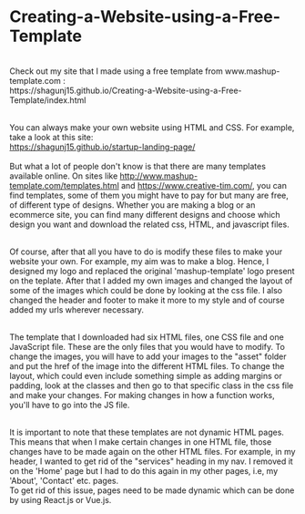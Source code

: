 # Creating-a-Website-using-a-Free-Template
<br>
Check out my site that I made using a free template from www.mashup-template.com : <br>
https://shagunj15.github.io/Creating-a-Website-using-a-Free-Template/index.html <br><br>

You can always make your own website using HTML and CSS. For example, take a look at this site:<br>
https://shagunj15.github.io/startup-landing-page/ <br><br>
But what a lot of people don't know is that there are many templates available online. On sites like http://www.mashup-template.com/templates.html and https://www.creative-tim.com/, you can find templates, some of them you might have to pay for but many are free, of different type of designs. Whether you are making a blog or an ecommerce site, you can find many different designs and choose which design you want and download the related css, HTML, and javascript files. <br><br>

Of course, after that all you have to do is modify these files to make your website your own. For example, my aim was to make a blog. Hence, I designed my logo and replaced the original 'mashup-template' logo present on the teplate. After that I added my own images and changed the layout of some of the images which could be done by looking at the css file. I also changed the header and footer to make it more to my style and of course added my urls wherever necessary. <br><br>

The template that I downloaded had six HTML files, one CSS file and one JavaScript file. These are the only files that you would have to modify. To change the images, you will have to add your images to the "asset" folder and put the href of the image into the different HTML files. To change the layout, which could even include something simple as adding margins or padding, look at the classes and then go to that specific class in the css file and make your changes. For making changes in how a function works, you'll have to go into the JS file.<br><br>

It is important to note that these templates are not dynamic HTML pages. This means that when I make certain changes in one HTML file, those changes have to be made again on the other HTML files. For example, in my header, I wanted to get rid of the "services" heading in my nav. I removed it on the 'Home' page but I had to do this again in my other pages, i.e, my 'About', 'Contact' etc. pages. <br>
To get rid of this issue, pages need to be made dynamic which can be done by using React.js or Vue.js. 
